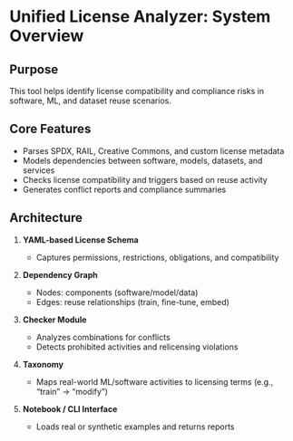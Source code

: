 # Unified License Analyzer: System Overview

## Purpose
This tool helps identify license compatibility and compliance risks in software, ML, and dataset reuse scenarios.

## Core Features
- Parses SPDX, RAIL, Creative Commons, and custom license metadata
- Models dependencies between software, models, datasets, and services
- Checks license compatibility and triggers based on reuse activity
- Generates conflict reports and compliance summaries

## Architecture

1. **YAML-based License Schema**
   - Captures permissions, restrictions, obligations, and compatibility

2. **Dependency Graph**
   - Nodes: components (software/model/data)
   - Edges: reuse relationships (train, fine-tune, embed)

3. **Checker Module**
   - Analyzes combinations for conflicts
   - Detects prohibited activities and relicensing violations

4. **Taxonomy**
   - Maps real-world ML/software activities to licensing terms (e.g., “train” → “modify”)

5. **Notebook / CLI Interface**
   - Loads real or synthetic examples and returns reports
